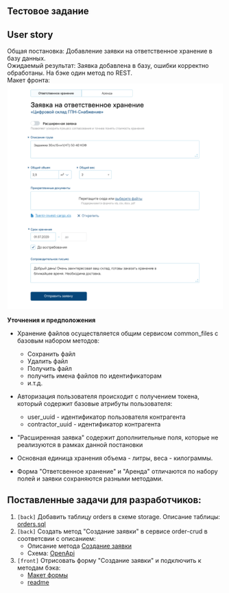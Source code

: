 ## Тестовое задание

## User story

Общая постановка: Добавление заявки на ответственное хранение в базу данных.  
Ожидаемый результат: Заявка добавлена в базу, ошибки корректно обработаны. На бэке один метод по REST.  
Макет фронта:  
![image](image.png)



**Уточнения и предположения**

* Хранение файлов осуществляется общим сервисом common_files с базовым набором методов:
  * Сохранить файл
  * Удалить файл
  * Получить файл
  * получить имена файлов по идентификаторам
  * и.т.д.
* Авторизация пользователя происходит с получением токена, который содержит базовые атрибуты пользователя:
  * user_uuid - идентификатор пользователя контрагента
  * contractor_uuid - идентификатор контрагента

* "Расширенная заявка" содержит дополнительные поля, которые не реализуются в рамках данной постановки
* Основная единица хранения объема - литры, веса - килограммы.
* Форма "Ответсвенное хранение" и "Аренда" отличаются по набору полей и заявки сохраняются разными методами.


## Поставленные задачи для разработчиков:

1. `[back]` Добавить таблицу orders в схеме storage. Описание таблицы: [orders.sql]
2. `[back]` Создать метод "Создание заявки" в сервисе order-crud в соответсвии с описанием:
   * Описание метода [Создание заявки]
   * Схема: [OpenApi]
3. `[front]` Отрисовать форму "Создание заявки" и подключить к методам бэка:
   * [Макет формы](image.png)
   * [readme](Постановка%20Front/readme.md#Описание-фронта)






[orders.sql]: /TestExam/orders.sql
[Создание заявки]: /TestExam/Постановка%20Back/readme.md#Создание-заявки
[OpenApi]: /TestExam/OpenAPI.yaml